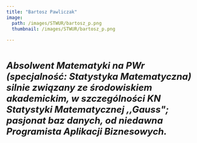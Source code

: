 ```yaml
---
title: "Bartosz Pawliczak"
image: 
  path: /images/STWUR/bartosz_p.png
  thumbnail: /images/STWUR/bartosz_p.png
 
---
```

<br/>

***<font size=5>Absolwent Matematyki na PWr (specjalność: Statystyka Matematyczna) silnie związany ze środowiskiem akademickim, w szczególności KN Statystyki Matematycznej ,,Gauss"; pasjonat baz danych, od niedawna Programista Aplikacji Biznesowych.</font>***




